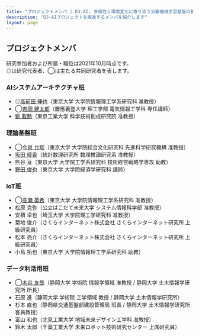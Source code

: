 ```yaml
---
title: "プロジェクトメンバ | D3-AI: 多様性と環境変化に寄り添う分散機械学習基盤の創出"
description: "D3-AIプロジェクトを推進するメンバを紹介します"
layout: page
---
```


## プロジェクトメンバ

研究参加者および所属・職位は2021年10月時点です。  
◎は研究代表者、◯は主たる共同研究者を表します。

### AIシステムアーキテクチャ班

- ◎[高前田 伸也](/member/shinya-takamaeda)（東京大学 大学院情報理工学系研究科 准教授）
- ◯[吉岡 健太郎](/member/kentaro-yoshioka)（慶應義塾大学 理工学部 電気情報工学科 専任講師）
- [劉 載勲](/member/jaehoon-yu)（東京工業大学 科学技術創成研究院 准教授）

### 理論基盤班

- ◯[今泉 允聡](/member/masaaki-imaizumi)（東京大学 大学院総合文化研究科 先進科学研究機構 准教授）
- [坂田 綾香](/member/ayaka-sakata)（統計数理研究所 数理推論研究系 准教授）
- 熊谷 亘（東京大学 大学院工学系研究科 技術経営戦略学専攻 助教）
- [野田 俊也](/member/shunya-noda)（東京大学 大学院経済学研究科 講師）

### IoT班

- ◯[高瀬 英希](/member/hideki-takase)（東京大学 大学院情報理工学系研究科 准教授）
- 松原 克弥（公立はこだて未来大学 システム情報科学部 准教授）
- 安積 卓也（埼玉大学 大学院理工学研究科 准教授）
- 菊地 俊介（さくらインターネット株式会社 さくらインターネット研究所 上級研究員）
- 松本 亮介（さくらインターネット株式会社 さくらインターネット研究所 上級研究員）
- 小島 拓也（東京大学 大学院情報理工学系研究科 助教）

### データ利活用班

- ◯[木谷 友哉](/member/tomoya-kitani)（静岡大学 学術院 情報学領域 准教授 / 静岡大学 土木情報学研究所 所長）
- 石原 進（静岡大学 学術院 工学領域 教授 / 静岡大学 土木情報学研究所）
- 杉本 直也（静岡県交通基盤部建設管理局 班長 / 静岡大学 土木情報学研究所 客員教授）
- 富山 和也（北見工業大学 地域未来デザイン工学科 准教授）
- 鈴木 太郎（千葉工業大学 未来ロボット技術研究センター 上席研究員）

